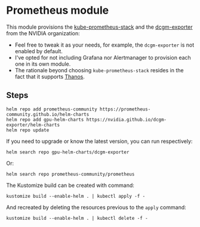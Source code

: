 # Prometheus module

This module provisions the [kube-prometheus-stack](https://github.com/prometheus-community/helm-charts/tree/main/charts/kube-prometheus-stack) and the [dcgm-exporter](https://github.com/NVIDIA/dcgm-exporter/tree/main/charts/dcgm-exporter) from the NVIDIA organization:

* Feel free to tweak it as your needs, for example, the `dcgm-exporter` is not enabled by default.
* I've opted for not including Grafana nor Alertmanager to provision each one in its own module.
* The rationale beyond choosing `kube-prometheus-stack` resides in the fact that it supports [Thanos](https://github.com/thanos-io/thanos).

## Steps

```
helm repo add prometheus-community https://prometheus-community.github.io/helm-charts
helm repo add gpu-helm-charts https://nvidia.github.io/dcgm-exporter/helm-charts
helm repo update
```

If you need to upgrade or know the latest version, you can run respectively:
```
helm search repo gpu-helm-charts/dcgm-exporter
```
Or:
```
helm search repo prometheus-community/prometheus
```


The Kustomize build can be created with command:
```
kustomize build --enable-helm . | kubectl apply -f -
```

And recreated by deleting the resources previous to the `apply` command:
```
kustomize build --enable-helm . | kubectl delete -f -
```

